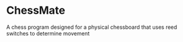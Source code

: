 <h1>ChessMate</h1>

<p>A chess program designed for a physical chessboard that uses reed switches to determine movement</p>
